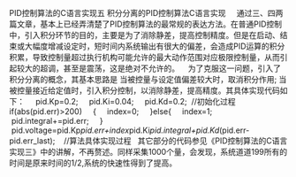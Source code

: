 PID控制算法的C语言实现五 积分分离的PID控制算法C语言实现
    通过三、四两篇文章，基本上已经弄清楚了PID控制算法的最常规的表达方法。在普通PID控制中，引入积分环节的目的，主要是为了消除静差，提高控制精度。但是在启动、结束或大幅度增减设定时，短时间内系统输出有很大的偏差，会造成PID运算的积分积累，导致控制量超过执行机构可能允许的最大动作范围对应极限控制量，从而引起较大的超调，甚至是震荡，这是绝对不允许的。
   为了克服这一问题，引入了积分分离的概念，其基本思路是 当被控量与设定值偏差较大时，取消积分作用; 当被控量接近给定值时，引入积分控制，以消除静差，提高精度。其具体实现代码如下：
    pid.Kp=0.2;
    pid.Ki=0.04;
    pid.Kd=0.2;  //初始化过程
 
if(abs(pid.err)>200)
    {
    index=0;
    }else{
    index=1;
    pid.integral+=pid.err;
    }
    pid.voltage=pid.Kp*pid.err+index*pid.Ki*pid.integral+pid.Kd*(pid.err-pid.err_last);    //算法具体实现过程
 
其它部分的代码参见《PID控制算法的C语言实现三》中的讲解，不再赘述。同样采集1000个量，会发现，系统道道199所有的时间是原来时间的1/2,系统的快速性得到了提高。